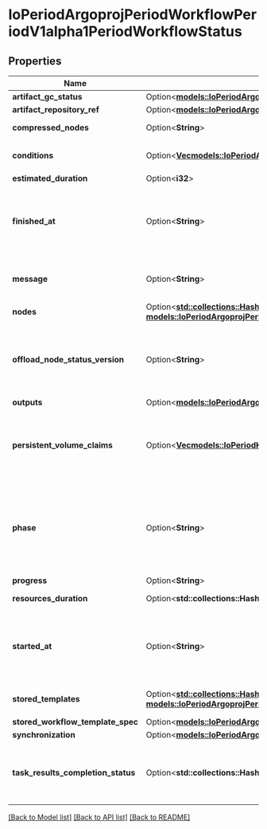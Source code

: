 # IoPeriodArgoprojPeriodWorkflowPeriodV1alpha1PeriodWorkflowStatus

## Properties

Name | Type | Description | Notes
------------ | ------------- | ------------- | -------------
**artifact_gc_status** | Option<[**models::IoPeriodArgoprojPeriodWorkflowPeriodV1alpha1PeriodArtGcStatus**](io.argoproj.workflow.v1alpha1.ArtGCStatus.md)> |  | [optional]
**artifact_repository_ref** | Option<[**models::IoPeriodArgoprojPeriodWorkflowPeriodV1alpha1PeriodArtifactRepositoryRefStatus**](io.argoproj.workflow.v1alpha1.ArtifactRepositoryRefStatus.md)> |  | [optional]
**compressed_nodes** | Option<**String**> | Compressed and base64 decoded Nodes map | [optional]
**conditions** | Option<[**Vec<models::IoPeriodArgoprojPeriodWorkflowPeriodV1alpha1PeriodCondition>**](io.argoproj.workflow.v1alpha1.Condition.md)> | Conditions is a list of conditions the Workflow may have | [optional]
**estimated_duration** | Option<**i32**> | EstimatedDuration in seconds. | [optional]
**finished_at** | Option<**String**> | Time is a wrapper around time.Time which supports correct marshaling to YAML and JSON.  Wrappers are provided for many of the factory methods that the time package offers. | [optional]
**message** | Option<**String**> | A human readable message indicating details about why the workflow is in this condition. | [optional]
**nodes** | Option<[**std::collections::HashMap<String, models::IoPeriodArgoprojPeriodWorkflowPeriodV1alpha1PeriodNodeStatus>**](io.argoproj.workflow.v1alpha1.NodeStatus.md)> | Nodes is a mapping between a node ID and the node's status. | [optional]
**offload_node_status_version** | Option<**String**> | Whether on not node status has been offloaded to a database. If exists, then Nodes and CompressedNodes will be empty. This will actually be populated with a hash of the offloaded data. | [optional]
**outputs** | Option<[**models::IoPeriodArgoprojPeriodWorkflowPeriodV1alpha1PeriodOutputs**](io.argoproj.workflow.v1alpha1.Outputs.md)> |  | [optional]
**persistent_volume_claims** | Option<[**Vec<models::IoPeriodK8sPeriodApiPeriodCorePeriodV1PeriodVolume>**](io.k8s.api.core.v1.Volume.md)> | PersistentVolumeClaims tracks all PVCs that were created as part of the io.argoproj.workflow.v1alpha1. The contents of this list are drained at the end of the workflow. | [optional]
**phase** | Option<**String**> | Phase a simple, high-level summary of where the workflow is in its lifecycle. Will be \"\" (Unknown), \"Pending\", or \"Running\" before the workflow is completed, and \"Succeeded\", \"Failed\" or \"Error\" once the workflow has completed. | [optional]
**progress** | Option<**String**> | Progress to completion | [optional]
**resources_duration** | Option<**std::collections::HashMap<String, i64>**> | ResourcesDuration is the total for the workflow | [optional]
**started_at** | Option<**String**> | Time is a wrapper around time.Time which supports correct marshaling to YAML and JSON.  Wrappers are provided for many of the factory methods that the time package offers. | [optional]
**stored_templates** | Option<[**std::collections::HashMap<String, models::IoPeriodArgoprojPeriodWorkflowPeriodV1alpha1PeriodTemplate>**](io.argoproj.workflow.v1alpha1.Template.md)> | StoredTemplates is a mapping between a template ref and the node's status. | [optional]
**stored_workflow_template_spec** | Option<[**models::IoPeriodArgoprojPeriodWorkflowPeriodV1alpha1PeriodWorkflowSpec**](io.argoproj.workflow.v1alpha1.WorkflowSpec.md)> |  | [optional]
**synchronization** | Option<[**models::IoPeriodArgoprojPeriodWorkflowPeriodV1alpha1PeriodSynchronizationStatus**](io.argoproj.workflow.v1alpha1.SynchronizationStatus.md)> |  | [optional]
**task_results_completion_status** | Option<**std::collections::HashMap<String, bool>**> | TaskResultsCompletionStatus tracks task result completion status (mapped by node ID). Used to prevent premature archiving and garbage collection. | [optional]

[[Back to Model list]](../README.md#documentation-for-models) [[Back to API list]](../README.md#documentation-for-api-endpoints) [[Back to README]](../README.md)



